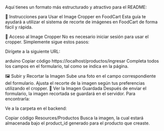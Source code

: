 
Aquí tienes un formato más estructurado y atractivo para el README:

📸 Instrucciones para Usar el Image Cropper en FoodCart
Esta guía te ayudará a utilizar el sistema de recorte de imágenes en FoodCart de forma fácil y rápida.

🚀 Acceso al Image Cropper
No es necesario iniciar sesión para usar el cropper. Simplemente sigue estos pasos:

Dirígete a la siguiente URL:

arduino
Copiar código
https://localhost/productos/ingresar
Completa todos los campos en el formulario, tal como se indica en la página.

🖼️ Subir y Recortar la Imagen
Sube una foto en el campo correspondiente del formulario.
Ajusta el recorte de la imagen según tus preferencias utilizando el cropper.
📂 Ver la Imagen Guardada
Después de enviar el formulario, la imagen recortada se guardará en el servidor. Para encontrarla:

Ve a la carpeta en el backend:

Copiar código
Resources/Productos
Busca la imagen, la cual estará almacenada bajo el product_id generado para el producto que creaste.

